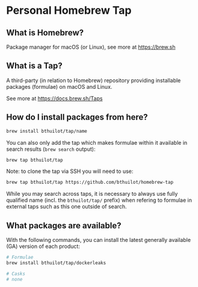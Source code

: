 # Personal Homebrew Tap

## What is Homebrew?

Package manager for macOS (or Linux), see more at https://brew.sh

## What is a Tap?

A third-party (in relation to Homebrew) repository providing installable
packages (formulae) on macOS and Linux.

See more at https://docs.brew.sh/Taps

## How do I install packages from here?

```sh
brew install bthuilot/tap/name
```

You can also only add the tap which makes formulae within it
available in search results (`brew search` output):

```sh
brew tap bthuilot/tap
```

Note: to clone the tap via SSH you will need to use:

```sh
brew tap bthuilot/tap https://github.com/bthuilot/homebrew-tap
```

While you may search across taps, it is necessary to always use
fully qualified name (incl. the `bthuilot/tap/` prefix)
when refering to formulae in external taps such as this one
outside of search.

## What packages are available?

With the following commands, you can install the latest generally available (GA) version of each product:
```sh
# Formulae
brew install bthuilot/tap/dockerleaks

# Casks
# none
```
